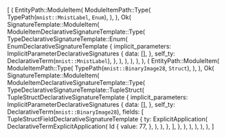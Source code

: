[
    (
        EntityPath::ModuleItem(
            ModuleItemPath::Type(
                TypePath(`mnist::MnistLabel`, `Enum`),
            ),
        ),
        Ok(
            SignatureTemplate::ModuleItem(
                ModuleItemDeclarativeSignatureTemplate::Type(
                    TypeDeclarativeSignatureTemplate::Enum(
                        EnumDeclarativeSignatureTemplate {
                            implicit_parameters: ImplicitParameterDeclarativeSignatures {
                                data: [],
                            },
                            self_ty: DeclarativeTerm(`mnist::MnistLabel`),
                        },
                    ),
                ),
            ),
        ),
    ),
    (
        EntityPath::ModuleItem(
            ModuleItemPath::Type(
                TypePath(`mnist::BinaryImage28`, `Struct`),
            ),
        ),
        Ok(
            SignatureTemplate::ModuleItem(
                ModuleItemDeclarativeSignatureTemplate::Type(
                    TypeDeclarativeSignatureTemplate::TupleStruct(
                        TupleStructDeclarativeSignatureTemplate {
                            implicit_parameters: ImplicitParameterDeclarativeSignatures {
                                data: [],
                            },
                            self_ty: DeclarativeTerm(`mnist::BinaryImage28`),
                            fields: [
                                TupleStructFieldDeclarativeSignatureTemplate {
                                    ty: ExplicitApplication(
                                        DeclarativeTermExplicitApplication(
                                            Id {
                                                value: 77,
                                            },
                                        ),
                                    ),
                                },
                            ],
                        },
                    ),
                ),
            ),
        ),
    ),
]